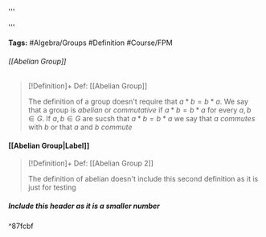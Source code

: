 '''

'''

**Tags:** #Algebra/Groups #Definition #Course/FPM 

###### [[Abelian Group]]

> [!Definition]+ Def: [[Abelian Group]]
> 
> The definition of a group doesn't require that $a\ast b = b\ast a$.
> We say that a group is *abelian* or *commutative* if $a\ast b = b\ast a$ for every $a,b\in G$. If $a,b\in G$ are sucsh that $a\ast b = b\ast a$ we say that $a$ *commutes* with $b$ or that $a$ and $b$ *commute*

#### [[Abelian Group|Label]]

> [!Definition]+ Def: [[Abelian Group 2]]
> 
> The definition of abelian doesn't include this second definition as it is just for testing

##### Include this header as it is a smaller number

^87fcbf